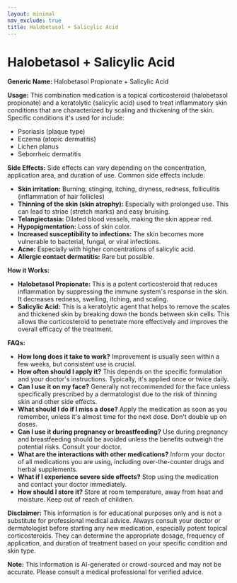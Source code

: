 ```yaml
---
layout: minimal
nav_exclude: true
title: Halobetasol + Salicylic Acid
---
```


# Halobetasol + Salicylic Acid

**Generic Name:** Halobetasol Propionate + Salicylic Acid

**Usage:** This combination medication is a topical corticosteroid (halobetasol propionate) and a keratolytic (salicylic acid) used to treat inflammatory skin conditions that are characterized by scaling and thickening of the skin.  Specific conditions it's used for include:

* Psoriasis (plaque type)
* Eczema (atopic dermatitis)
* Lichen planus
* Seborrheic dermatitis


**Side Effects:**  Side effects can vary depending on the concentration, application area, and duration of use.  Common side effects include:

* **Skin irritation:** Burning, stinging, itching, dryness, redness, folliculitis (inflammation of hair follicles)
* **Thinning of the skin (skin atrophy):**  Especially with prolonged use.  This can lead to striae (stretch marks) and easy bruising.
* **Telangiectasia:**  Dilated blood vessels, making the skin appear red.
* **Hypopigmentation:**  Loss of skin color.
* **Increased susceptibility to infections:** The skin becomes more vulnerable to bacterial, fungal, or viral infections.
* **Acne:**  Especially with higher concentrations of salicylic acid.
* **Allergic contact dermatitis:**  Rare but possible.


**How it Works:**

* **Halobetasol Propionate:** This is a potent corticosteroid that reduces inflammation by suppressing the immune system's response in the skin.  It decreases redness, swelling, itching, and scaling.
* **Salicylic Acid:** This is a keratolytic agent that helps to remove the scales and thickened skin by breaking down the bonds between skin cells.  This allows the corticosteroid to penetrate more effectively and improves the overall efficacy of the treatment.


**FAQs:**

* **How long does it take to work?**  Improvement is usually seen within a few weeks, but consistent use is crucial.
* **How often should I apply it?**  This depends on the specific formulation and your doctor's instructions.  Typically, it's applied once or twice daily.
* **Can I use it on my face?**  Generally not recommended for the face unless specifically prescribed by a dermatologist due to the risk of thinning skin and other side effects.
* **What should I do if I miss a dose?**  Apply the medication as soon as you remember, unless it's almost time for the next dose.  Don't double up on doses.
* **Can I use it during pregnancy or breastfeeding?** Use during pregnancy and breastfeeding should be avoided unless the benefits outweigh the potential risks. Consult your doctor.
* **What are the interactions with other medications?**  Inform your doctor of all medications you are using, including over-the-counter drugs and herbal supplements.
* **What if I experience severe side effects?** Stop using the medication and contact your doctor immediately.
* **How should I store it?** Store at room temperature, away from heat and moisture. Keep out of reach of children.


**Disclaimer:** This information is for educational purposes only and is not a substitute for professional medical advice. Always consult your doctor or dermatologist before starting any new medication, especially potent topical corticosteroids.  They can determine the appropriate dosage, frequency of application, and duration of treatment based on your specific condition and skin type.


**Note:** This information is AI-generated or crowd-sourced and may not be accurate. Please consult a medical professional for verified advice.
